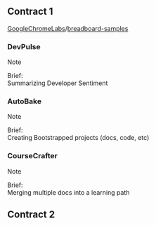 ## Contract 1

[GoogleChromeLabs](https://github.com/GoogleChromeLabs)/[breadboard-samples](https://github.com/GoogleChromeLabs/breadboard-samples)

### DevPulse

> [!NOTE]
> Brief:\
> Summarizing Developer Sentiment

### AutoBake

> [!NOTE]
> Brief:\
> Creating Bootstrapped projects (docs, code, etc)

### CourseCrafter

> [!NOTE]
> Brief:\
> Merging multiple docs into a learning path

## Contract 2
